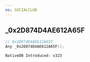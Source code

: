 ```yaml
---
ns: SOCIALCLUB
---
```

## _0x2D874D4AE612A65F

```c
// 0x2D874D4AE612A65F
Any _0x2D874D4AE612A65F();
```

```
NativeDB Introduced: v323
```

